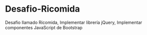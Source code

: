 # Desafio-Ricomida
Desafio llamado Ricomida, Implementar librería jQuery, Implementar componentes JavaScript de Bootstrap

